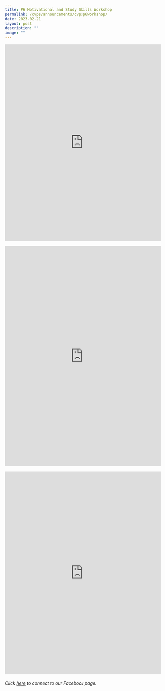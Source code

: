 ```yaml
---
title: P6 Motivational and Study Skills Workshop
permalink: /cvps/announcements/cvpsp6workshop/
date: 2023-02-21
layout: post
description: ""
image: ""
---
```


<iframe src="https://www.facebook.com/plugins/post.php?href=https%3A%2F%2Fwww.facebook.com%2Fcompassvalepri%2Fposts%2Fpfbid0PY2aQHBLmzNbMhDNozd7FL4fVHyCEfuyvhro3CKbUyuWgsauF26gwzpfGh3TPmrDl&show_text=true&width=500" width="500" height="632" style="border:none;overflow:hidden" scrolling="no" frameborder="0" allowfullscreen="true" allow="autoplay; clipboard-write; encrypted-media; picture-in-picture; web-share"></iframe>
<br>
<br>
<iframe src="https://www.facebook.com/plugins/post.php?href=https%3A%2F%2Fwww.facebook.com%2Fcompassvalepri%2Fposts%2Fpfbid02KzVMaCFfPx34Ebzs7DtWzkegpjBEtTYWa2CeS2US1DUDzC3zt9xrnUUx5XxvoJHFl&show_text=true&width=500" width="500" height="709" style="border:none;overflow:hidden" scrolling="no" frameborder="0" allowfullscreen="true" allow="autoplay; clipboard-write; encrypted-media; picture-in-picture; web-share"></iframe>
<br>
<br>
<iframe src="https://www.facebook.com/plugins/post.php?href=https%3A%2F%2Fwww.facebook.com%2Fcompassvalepri%2Fposts%2Fpfbid0MG6uQh6h9T7CiH8SByXweuopadJ7cMFBG4WPnauLDfhpRvesvumMn7agWpao9vrHl&show_text=true&width=500" width="500" height="652" style="border:none;overflow:hidden" scrolling="no" frameborder="0" allowfullscreen="true" allow="autoplay; clipboard-write; encrypted-media; picture-in-picture; web-share"></iframe>


###### Click [here](https://www.facebook.com/compassvalepri/) to connect to our Facebook page.